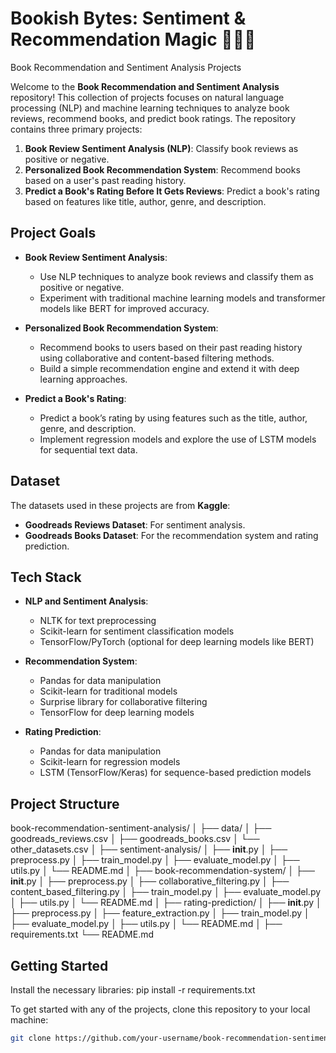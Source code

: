 # Bookish Bytes: Sentiment & Recommendation Magic 📖✨🔮
Book Recommendation and Sentiment Analysis Projects

Welcome to the **Book Recommendation and Sentiment Analysis** repository! This collection of projects focuses on natural language processing (NLP) and machine learning techniques to analyze book reviews, recommend books, and predict book ratings. The repository contains three primary projects:

1. **Book Review Sentiment Analysis (NLP)**: Classify book reviews as positive or negative.
2. **Personalized Book Recommendation System**: Recommend books based on a user's past reading history.
3. **Predict a Book's Rating Before It Gets Reviews**: Predict a book's rating based on features like title, author, genre, and description.

## Project Goals

- **Book Review Sentiment Analysis**: 
  - Use NLP techniques to analyze book reviews and classify them as positive or negative.
  - Experiment with traditional machine learning models and transformer models like BERT for improved accuracy.

- **Personalized Book Recommendation System**: 
  - Recommend books to users based on their past reading history using collaborative and content-based filtering methods.
  - Build a simple recommendation engine and extend it with deep learning approaches.

- **Predict a Book's Rating**: 
  - Predict a book’s rating by using features such as the title, author, genre, and description.
  - Implement regression models and explore the use of LSTM models for sequential text data.

## Dataset

The datasets used in these projects are from **Kaggle**:

- **Goodreads Reviews Dataset**: For sentiment analysis.
- **Goodreads Books Dataset**: For the recommendation system and rating prediction.

## Tech Stack

- **NLP and Sentiment Analysis**: 
  - NLTK for text preprocessing
  - Scikit-learn for sentiment classification models
  - TensorFlow/PyTorch (optional for deep learning models like BERT)

- **Recommendation System**:
  - Pandas for data manipulation
  - Scikit-learn for traditional models
  - Surprise library for collaborative filtering
  - TensorFlow for deep learning models

- **Rating Prediction**:
  - Pandas for data manipulation
  - Scikit-learn for regression models
  - LSTM (TensorFlow/Keras) for sequence-based prediction models

 ## Project Structure
book-recommendation-sentiment-analysis/
│
├── data/
│   ├── goodreads_reviews.csv
│   ├── goodreads_books.csv
│   └── other_datasets.csv
│
├── sentiment-analysis/
│   ├── __init__.py
│   ├── preprocess.py
│   ├── train_model.py
│   ├── evaluate_model.py
│   ├── utils.py
│   └── README.md
│
├── book-recommendation-system/
│   ├── __init__.py
│   ├── preprocess.py
│   ├── collaborative_filtering.py
│   ├── content_based_filtering.py
│   ├── train_model.py
│   ├── evaluate_model.py
│   ├── utils.py
│   └── README.md
│
├── rating-prediction/
│   ├── __init__.py
│   ├── preprocess.py
│   ├── feature_extraction.py
│   ├── train_model.py
│   ├── evaluate_model.py
│   ├── utils.py
│   └── README.md
│
├── requirements.txt
└── README.md

## Getting Started

Install the necessary libraries:
pip install -r requirements.txt

To get started with any of the projects, clone this repository to your local machine:

```bash
git clone https://github.com/your-username/book-recommendation-sentiment-analysis.git
